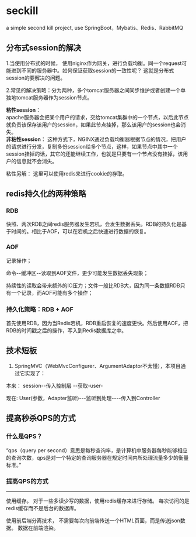 # seckill
a simple second kill project, use SpringBoot，Mybatis、Redis、RabbitMQ

## 分布式session的解决
1.当使用分布式的时候， 使用niginx作为网关，进行负载均衡。同一个request可能进到不同的服务器中。如何保证获取session的一致性呢？
这就是分布式session的要解决的问题。

2.常见的解决策略：分为两种，多个tomcat服务器之间同步维护或者创建一个单独地tomcat服务器作为session节点。

**粘性session**：  
apache服务器会把某个用户的请求，交给tomcat集群中的一个节点，以后此节点就负责该保存该用户的session，如果此节点挂掉，那么该用户的session也会消失。    
**非粘性session**：  这种方式下，NGINX通过负载均衡器根据节点的情况，把用户的请求进行分发，复制多份session给多个节点，这样，如果节点中其中一个session挂掉的话，其它的还能继续工作，也就是只要有一个节点没有挂掉，该用户的信息就不会消失。


粘性另解： 这里可以使用redis来进行cookie的存取。

## redis持久化的两种策略

### RDB
快照、两次RDB之间redis服务器发生宕机，会发生数据丢失。RDB的持久化是基于时间的。相比于AOF，可以在宕机之后快速进行数据的恢复。

### AOF
记录操作；

命令--缓冲区--读取到AOF文件，更少可能发生数据丢失现象；

持续性的读取会带来额外的IO压力；文件一般比RDB大，因为同一条数据RDB只有一个记录，而AOF可能有多个操作；


### 持久化策略：RDB + AOF
首先使用RDB，因为当Redis宕机，RDB重启恢复的速度更快。然后使用AOF，把RDB的时间戳之后的操作，写入到Redis数据库之中。


## 技术短板
1. SpringMVC（WebMvcConfigurer、ArgumentAdaptor不太懂），本项目通过它实现了：

本来： session--传入控制层  --获取-user-

现在:   User(参数，Adapter监听)---监听到处理----传入到Controller





## 提高秒杀QPS的方式



### 什么是QPS？

“qps（query per second）意思是每秒查询率，是计算机中服务器每秒能够相应的查询次数，qps是对一个特定的查询服务器在规定时间内所处理流量多少的衡量标准。”



### 提高QPS的方式



---

使用缓存。 对于一些多读少写的数据，使用redis缓存来进行存储。 每次访问的是redis缓存而不是后台的数据库。



使用前后端分离技术， 不需要每次向前端传送一个HTML页面，而是传送json数据。 数据在前端渲染。

